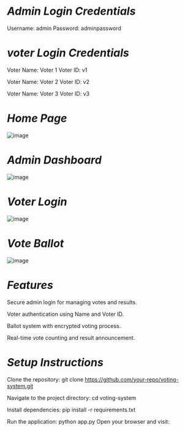 # *Admin Login Credentials* 
Username: admin
Password: adminpassword

# *voter Login Credentials* 
Voter Name: Voter 1
Voter ID: v1

Voter Name: Voter 2
Voter ID: v2

Voter Name: Voter 3
Voter ID: v3


# *Home Page*
![image](https://github.com/user-attachments/assets/882239bf-7222-4f54-8de8-bf6427dfe44a)

# *Admin Dashboard*
![image](https://github.com/user-attachments/assets/acf4b0f7-8439-4ece-874d-46a627cd73dd)

# *Voter Login*
![image](https://github.com/user-attachments/assets/6c475a44-c9a2-4ce6-a0cd-0da533bd9fdc)


# *Vote Ballot*
![image](https://github.com/user-attachments/assets/425d13a1-cc84-41e7-8879-0fde6a8e5f34)

# *Features*

Secure admin login for managing votes and results.

Voter authentication using Name and Voter ID.

Ballot system with encrypted voting process.

Real-time vote counting and result announcement.


# *Setup Instructions*

Clone the repository:
git clone https://github.com/your-repo/voting-system.git

Navigate to the project directory:
cd voting-system

Install dependencies:
pip install -r requirements.txt

Run the application:
python app.py
Open your browser and visit:
